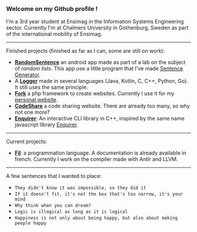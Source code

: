 ### Welcome on my Github profile !

I'm a 3rd year student at Ensimag in the Information Systems Engineering sector. Currently I'm at Chalmers University in Gothenburg, Sweden as part of the international mobility of Ensimag.

---

Finished projects (finished as far as I can, some are still on work):

- **[RandomSentence](https://github.com/TP-TD-Informatique/RandomSentence)** an android app made as part of a lab on the subject of *random lists*. This app use a little program that I've made [Sentence Generator](https://github.com/Gashmob/Sentence-Generator).
- A **[Logger](https://github.com/Gashmob/Logger)** made in several languages (Java, Kotlin, C, C++, Python, Go). It still uses the same principle.
- **[Fork](https://github.com/Gashmob/Fork)** a php framework to create websites. Currently I use it for my [personal website](https://ktraini.com).
- **[CodeShare](https://github.com/Gashmob/CodeShare)** a code sharing website. There are already too many, so why not one more?
- **[Enquirer](https://github.com/Gashmob/Enquirer)**: An interactive CLI library in C++, inspired by the same name javascript library [Enquirer](https://www.npmjs.com/package/enquirer).

---

Current projects:

- **[Fil](https://github.com/Fil-Language)**: a programmation language. A documentation is already available in french. Currently I work on the compiler made with Antlr and LLVM.

---

A few sentences that I wanted to place:
- `They didn't know it was impossible, so they did it`
- `If it doesn't fit, it's not the box that's too narrow, it's your mind`
- `Why think when you can dream?`
- `Logic is illogical as long as it is logical`
- `Happiness is not only about being happy, but also about making people happy`
